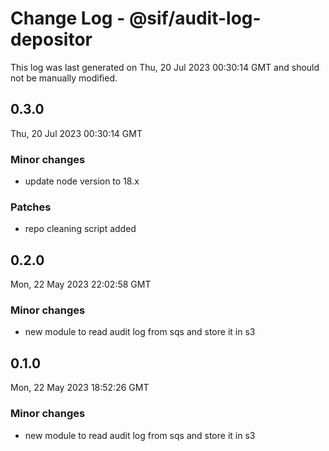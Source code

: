 # Change Log - @sif/audit-log-depositor

This log was last generated on Thu, 20 Jul 2023 00:30:14 GMT and should not be manually modified.

## 0.3.0
Thu, 20 Jul 2023 00:30:14 GMT

### Minor changes

- update node version to 18.x

### Patches

- repo cleaning script added

## 0.2.0
Mon, 22 May 2023 22:02:58 GMT

### Minor changes

- new module to read audit log from sqs and store it in s3

## 0.1.0
Mon, 22 May 2023 18:52:26 GMT

### Minor changes

- new module to read audit log from sqs and store it in s3

